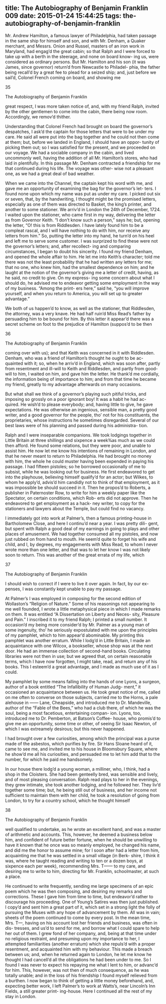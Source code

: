 title: The Autobiography of Benjamin Franklin 009
date: 2015-01-24 15:44:25
tags: the-autobiography-of-benjamin-franklin
---

Mr. Andrew Hamilton, a famous lawyer of Philadelphia, had taken passage in the same ship for himself and son, and with Mr. Denham, a Quaker merchant, and Messrs. Onion and Russel, masters of an iron work in Maryland, had engag’d the great cabin; so that Ralph and I were forced to take up with a berth in the steerage, and none on board know- ing us, were considered as ordinary persons. But Mr. Hamilton and his son (it was James, since governor) return’d from Newcastle to Philadel- phia, the father being recall’d by a great fee to plead for a seized ship; and, just before we sail’d, Colonel French coming on board, and showing me

35

The Autobiography of Benjamin Franklin

great respect, I was more taken notice of, and, with my friend Ralph, invited by the other gentlemen to come into the cabin, there being now room. Accordingly, we remov’d thither.

Understanding that Colonel French had brought on board the governor’s despatches, I ask’d the captain for those letters that were to be under my care. He said all were put into the bag together and he could not then come at them; but, before we landed in England, I should have an oppor- tunity of picking them out; so I was satisfied for the present, and we proceeded on our voyage. We had a sociable company in the cabin, and lived uncommonly well, having the addition of all Mr. Hamilton’s stores, who had laid in plentifully. In this passage Mr. Denham contracted a friendship for me that continued during his life. The voyage was other- wise not a pleasant one, as we had a great deal of bad weather.

When we came into the Channel, the captain kept his word with me, and gave me an opportunity of examining the bag for the governor’s let- ters. I found none upon which my name was put as under my care. I picked out six or seven, that, by the handwriting, I thought might be the promised letters, especially as one of them was directed to Basket, the king’s printer, and another to some stationer. We arriv’d in London the 24th of December, 1724. I waited upon the stationer, who came first in my way, delivering the letter as from Governor Keith. “I don’t know such a person,” says he; but, opening the letter, “O! this is from Riddlesden. I have lately found him to be a compleat rascal, and I will have nothing to do with him, nor receive any letters from him.” So, putting the letter into my hand, he turn’d on his heel and left me to serve some customer. I was surprized to find these were not the governor’s letters; and, after recollect- ing and comparing circumstances, I began to doubt his sincerity. I found my friend Denham, and opened the whole affair to him. He let me into Keith’s character; told me there was not the least probability that he had written any letters for me; that no one, who knew him, had the smallest dependence on him; and he laught at the notion of the governor’s giving me a letter of credit, having, as he said, no credit to give. On my express- ing some concern about what I should do, he advised me to endeavor getting some employment in the way of my business. “Among the print- ers here,” said he, “you will improve yourself, and when you return to America, you will set up to greater advantage.”

We both of us happen’d to know, as well as the stationer, that Riddlesden, the attorney, was a very knave. He had half ruin’d Miss Read’s father by persuading him to be bound for him. By this letter it appear’d there was a secret scheme on foot to the prejudice of Hamilton (suppos’d to be then

36

The Autobiography of Benjamin Franklin

coming over with us); and that Keith was concerned in it with Riddlesden. Denham, who was a friend of Hamilton’s thought he ought to be ac- quainted with it; so, when he arriv’d in England, which was soon after, partly from resentment and ill-will to Keith and Riddlesden, and partly from good-will to him, I waited on him, and gave him the letter. He thank’d me cordially, the information being of importance to him; and from that time he became my friend, greatly to my advantage afterwards on many occasions.

But what shall we think of a governor’s playing such pitiful tricks, and imposing so grossly on a poor ignorant boy! It was a habit he had ac- quired. He wish’d to please everybody; and, having little to give, he gave expectations. He was otherwise an ingenious, sensible man, a pretty good writer, and a good governor for the people, tho’ not for his constituents, the proprietaries, whose instructions he sometimes disregarded. Several of our best laws were of his planning and passed during his administra- tion.

Ralph and I were inseparable companions. We took lodgings together in Little Britain at three shillings and sixpence a week3⁄4as much as we could then afford. He found some relations, but they were poor, and unable to assist him. He now let me know his intentions of remaining in London, and that he never meant to return to Philadelphia. He had brought no money with him, the whole he could muster having been expended in paying his passage. I had fifteen pistoles; so he borrowed occasionally of me to subsist, while he was looking out for business. He first endeavored to get into the playhouse, believing himself qualify’d for an actor; but Wilkes, to whom he apply’d, advis’d him candidly not to think of that employment, as it was impossible be should succeed in it. Then he propos’d to Roberts, a publisher in Paternoster Row, to write for him a weekly paper like the Spectator, on certain conditions, which Rob- erts did not approve. Then he endeavored to get employment as a hack- ney writer, to copy for the stationers and lawyers about the Temple, but could find no vacancy.

I immediately got into work at Palmer’s, then a famous printing-house in Bartholomew Close, and here I continu’d near a year. I was pretty dili- gent, but spent with Ralph a good deal of my earnings in going to plays and other places of amusement. We had together consumed all my pistoles, and now just rubbed on from hand to mouth. He seem’d quite to forget his wife and child, and I, by degrees, my engagements with Miss Read, to whom I never wrote more than one letter, and that was to let her know I was not likely soon to return. This was another of the great errata of my life, which

37

The Autobiography of Benjamin Franklin

I should wish to correct if I were to live it over again. In fact, by our ex- penses, I was constantly kept unable to pay my passage.

At Palmer’s I was employed in composing for the second edition of Wollaston’s “Religion of Nature.” Some of his reasonings not appearing to me well founded, I wrote a little metaphysical piece in which I made remarks on them. It was entitled “A Dissertation on Liberty and Neces- sity, Pleasure and Pain.” I inscribed it to my friend Ralph; I printed a small number. It occasion’d my being more consider’d by Mr. Palmer as a young man of some ingenuity, tho’ he seriously expostulated with me upon the principles of my pamphlet, which to him appear’d abominable. My printing this pamphlet was another erratum. While I lodg’d in Little Britain, I made an acquaintance with one Wilcox, a bookseller, whose shop was at the next door. He had an immense collection of second-hand books. Circulating libraries were not then in use; but we agreed that, on certain reasonable terms, which I have now forgotten, I might take, read, and return any of his books. This I esteem’d a great advantage, and I made as much use of it as I could.

My pamphlet by some means falling into the hands of one Lyons, a surgeon, author of a book entitled “The Infallibility of Human Judg- ment,” it occasioned an acquaintance between us. He took great notice of me, called on me often to converse on those subjects, carried me to the Horns, a pale alehouse in —— Lane, Cheapside, and introduced me to Dr. Mandeville, author of the “Fable of the Bees,” who had a club there, of which he was the soul, being a most facetious, entertaining compan- ion. Lyons, too, introduced me to Dr. Pemberton, at Batson’s Coffee- house, who promis’d to give me an opportunity, some time or other, of seeing Sir Isaac Newton, of which I was extreamely desirous; but this never happened.

I had brought over a few curiosities, among which the principal was a purse made of the asbestos, which purifies by fire. Sir Hans Sloane heard of it, came to see me, and invited me to his house in Bloomsbury Square, where he show’d me all his curiosities, and persuaded me to let him add that to the number, for which he paid me handsomely.

In our house there lodg’d a young woman, a milliner, who, I think, had a shop in the Cloisters. She had been genteelly bred, was sensible and lively, and of most pleasing conversation. Ralph read plays to her in the evenings, they grew intimate, she took another lodging, and he followed her. They liv’d together some time; but, he being still out of business, and her income not sufficient to maintain them with her child, he took a resolution of going from London, to try for a country school, which he thought himself

38

The Autobiography of Benjamin Franklin

well qualified to undertake, as he wrote an excellent hand, and was a master of arithmetic and accounts. This, however, he deemed a business below him, and confident of future better fortune, when he should be unwilling to have it known that he once was so meanly employed, he changed his name, and did me the honor to assume mine; for I soon after had a letter from him, acquainting me that he was settled in a small village (in Berk- shire, I think it was, where he taught reading and writing to ten or a dozen boys, at sixpence each per week), recommending Mrs. T—— to my care, and desiring me to write to him, directing for Mr. Franklin, schoolmaster, at such a place.

He continued to write frequently, sending me large specimens of an epic poem which he was then composing, and desiring my remarks and corrections. These I gave him from time to time, but endeavor’d rather to discourage his proceeding. One of Young’s Satires was then just published. I copy’d and sent him a great part of it, which set in a strong light the folly of pursuing the Muses with any hope of advancement by them. All was in vain; sheets of the poem continued to come by every post. In the mean time, Mrs. T—, having on his account lost her friends and business, was often in dis- tresses, and us’d to send for me, and borrow what I could spare to help her out of them. I grew fond of her company, and, being at that time under no religious restraint, and presuming upon my importance to her, I attempted familiarities (another erratum) which she repuls’d with a proper resentment, and acquainted him with my behaviour. This made a breach between us; and, when he returned again to London, he let me know he thought I had cancell’d all the obligations he had been under to me. So I found I was never to expect his repaying me what I lent to him, or advanc’d for him. This, however, was not then of much consequence, as he was totally unable; and in the loss of his friendship I found myself relieved from a burthen. I now began to think of getting a little money beforehand, and, expecting better work, I left Palmer’s to work at Watts’s, near Lincoln’s Inn Fields, a still greater print- ing-house. Here I continued all the rest of my stay in London.

